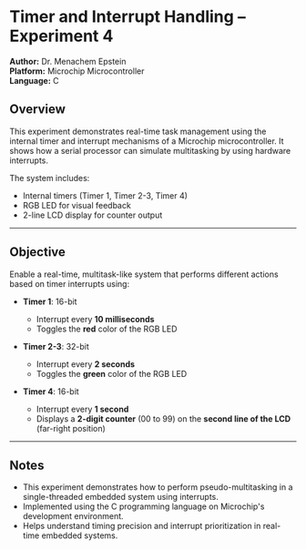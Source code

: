 # Timer and Interrupt Handling – Experiment 4

**Author:** Dr. Menachem Epstein  
**Platform:** Microchip Microcontroller  
**Language:** C

## Overview

This experiment demonstrates real-time task management using the internal timer and interrupt mechanisms of a Microchip microcontroller. It shows how a serial processor can simulate multitasking by using hardware interrupts.

The system includes:
- Internal timers (Timer 1, Timer 2-3, Timer 4)
- RGB LED for visual feedback
- 2-line LCD display for counter output

---

## Objective

Enable a real-time, multitask-like system that performs different actions based on timer interrupts using:

- **Timer 1**: 16-bit  
  - Interrupt every **10 milliseconds**  
  - Toggles the **red** color of the RGB LED

- **Timer 2-3**: 32-bit  
  - Interrupt every **2 seconds**  
  - Toggles the **green** color of the RGB LED

- **Timer 4**: 16-bit  
  - Interrupt every **1 second**  
  - Displays a **2-digit counter** (00 to 99) on the **second line of the LCD** (far-right position)

---

## Notes

- This experiment demonstrates how to perform pseudo-multitasking in a single-threaded embedded system using interrupts.
- Implemented using the C programming language on Microchip's development environment.
- Helps understand timing precision and interrupt prioritization in real-time embedded systems.
